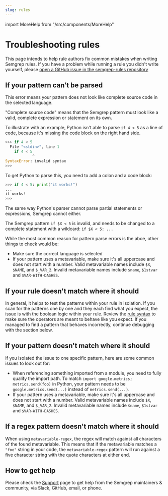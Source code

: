 ```yaml
---
slug: rules
---
```


import MoreHelp from "/src/components/MoreHelp"

# Troubleshooting rules

This page intends to help rule authors fix common mistakes when writing Semgrep rules. If you have a problem while running a rule you didn't write yourself, please [open a GitHub issue in the semgrep-rules repository](https://github.com/returntocorp/semgrep-rules/issues/new/choose)


## If your pattern can’t be parsed

This error means your pattern does not look like complete source code in the selected language.

"Complete source code" means that the Semgrep pattern must look like a valid, complete expression or statement on its own.

To illustrate with an example, Python isn't able to parse `if 4 < 5` as a line of code, because it's missing the code block on the right hand side.

```python
>>> if 4 < 5
  File "<stdin>", line 1
    if 4 < 5
            ^
SyntaxError: invalid syntax
>>>
```

To get Python to parse this, you need to add a colon and a code block:

```python
>>> if 4 < 5: print("it works!")
...
it works!
>>>
```

The same way Python's parser cannot parse partial statements or expressions, Semgrep cannot either.

The Semgrep pattern `if $X < 5` is invalid, and needs to be changed to a complete statement with a wildcard: `if $X < 5: ...`

While the most common reason for pattern parse errors is the aboe, other things to check would be:

- Make sure the correct language is selected
- If your pattern uses a metavariable, make sure it's all uppercase and does not start with a number. Valid metavariable names include `$X`, `$NAME`, and `$_VAR_2`. Invalid metavariable names include `$name`, `$1stvar` and `$VAR-WITH-DASHES`.

## If your rule doesn't match where it should

In general, it helps to test the patterns within your rule in isolation. If you scan for the patterns one by one and they each find what you expect, the issue is with the boolean logic within your rule. Review the [rule syntax](../writing-rules/rule-syntax.md) to make sure the operators are meant to behave like you expect. If you managed to find a pattern that behaves incorrectly, continue debugging with the section below.

## If your pattern doesn't match where it should

If you isolated the issue to one specific pattern, here are some common issues to look out for:

- When referencing something imported from a module, you need to fully qualify the import path. To match `import google.metrics; metrics.send(foo)` in Python, your pattern needs to be `google.metrics.send(...)` instead of `metrics.send(...)`.
- If your pattern uses a metavariable, make sure it's all uppercase and does not start with a number. Valid metavariable names include `$X`, `$NAME`, and `$_VAR_2`. Invalid metavariable names include `$name`, `$1stvar` and `$VAR-WITH-DASHES`.

## If a regex pattern doesn't match where it should

When using `metavariable-regex`, the regex will match against all characters of the found metavariable. This means that if the metavariable matches a `"foo"` string in your code, the `metavariable-regex` pattern will run against a five character string with the quote characters at either end.

## How to get help

Please check the [Support](../support.md) page to get help from the Semgrep maintainers & community, via Slack, GitHub, email, or phone.

<MoreHelp />
